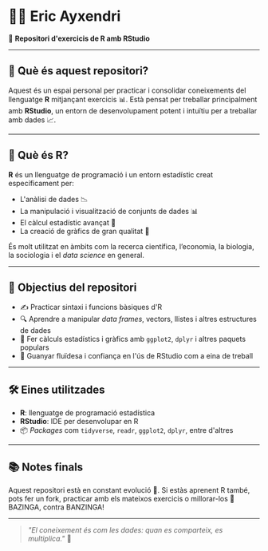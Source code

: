 # 👨‍💻 Eric Ayxendri

📁 **Repositori d'exercicis de R amb RStudio**

---

## 📌 Què és aquest repositori?

Aquest és un espai personal per practicar i consolidar coneixements del llenguatge **R** mitjançant exercicis 📊. Està pensat per treballar principalment amb **RStudio**, un entorn de desenvolupament potent i intuïtiu per a treballar amb dades 📈.

---

## 🧠 Què és R?

**R** és un llenguatge de programació i un entorn estadístic creat específicament per:

- L'anàlisi de dades 📉
- La manipulació i visualització de conjunts de dades 📊
- El càlcul estadístic avançat 🧮
- La creació de gràfics de gran qualitat 🎨

És molt utilitzat en àmbits com la recerca científica, l’economia, la biologia, la sociologia i el *data science* en general.

---

## 🎯 Objectius del repositori

- ✍️ Practicar sintaxi i funcions bàsiques d'R
- 🔍 Aprendre a manipular *data frames*, vectors, llistes i altres estructures de dades
- 📐 Fer càlculs estadístics i gràfics amb `ggplot2`, `dplyr` i altres paquets populars
- 💪 Guanyar fluïdesa i confiança en l'ús de RStudio com a eina de treball

---

## 🛠️ Eines utilitzades

- **R**: llenguatge de programació estadística
- **RStudio**: IDE per desenvolupar en R
- 📦 *Packages* com `tidyverse`, `readr`, `ggplot2`, `dplyr`, entre d'altres

---

## 📚 Notes finals

Aquest repositori està en constant evolució 🚧. Si estàs aprenent R també, pots fer un fork, practicar amb els mateixos exercicis o millorar-los 🙌 
BAZINGA, contra BANZINGA!

---

> _"El coneixement és com les dades: quan es comparteix, es multiplica."_ 📡
